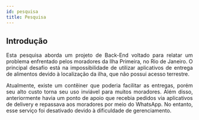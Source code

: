 ```yaml
---
id: pesquisa
title: Pesquisa 
---
```


## Introdução 

<p align = "justify">
Esta pesquisa aborda um projeto de Back-End voltado para relatar um problema enfrentado pelos moradores da Ilha Primeira, no Rio de Janeiro. O principal desafio está na impossibilidade de utilizar aplicativos de entrega de alimentos devido à localização da ilha, que não possui acesso terrestre.
</p>

<p align = "justify">
Atualmente, existe um contêiner que poderia facilitar as entregas, porém seu alto custo torna seu uso inviável para muitos moradores. Além disso, anteriormente havia um ponto de apoio que recebia pedidos via aplicativos de delivery e repassava aos moradores por meio do WhatsApp. No entanto, esse serviço foi desativado devido à dificuldade de gerenciamento.
</p>